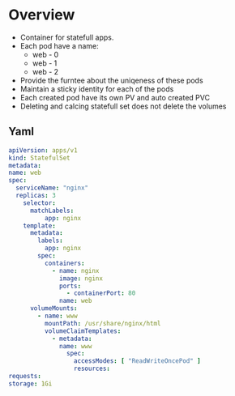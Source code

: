 # Overview
- Container for statefull apps.
- Each pod have a name:
  - web - 0
  - web - 1
  - web - 2
- Provide the furntee about the uniqeness of these pods
- Maintain a sticky identity for each of the pods
- Each created pod have its own PV and auto created PVC
- Deleting and calcing statefull set does not delete the volumes
## Yaml
```yaml
apiVersion: apps/v1
kind: StatefulSet
metadata:
name: web
spec:
  serviceName: "nginx"
  replicas: 3
    selector:
      matchLabels:
          app: nginx
    template:
      metadata:
        labels:
          app: nginx
        spec:
          containers:
            - name: nginx
              image: nginx
              ports:
                - containerPort: 80
              name: web
      volumeMounts:
        - name: www
          mountPath: /usr/share/nginx/html
          volumeClaimTemplates:
            - metadata:
              name: www
                spec:
                  accessModes: [ "ReadWriteOncePod" ]
                  resources:
requests:
storage: 1Gi
```